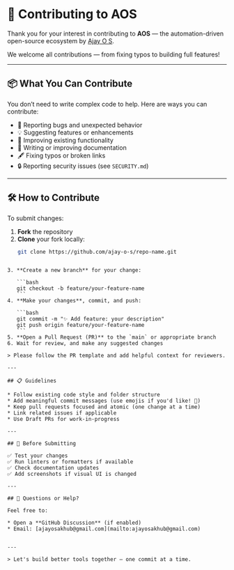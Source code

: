 # 🤝 Contributing to AOS

Thank you for your interest in contributing to **AOS** — the automation-driven open-source ecosystem by [Ajay O S](https://github.com/ajayos).

We welcome all contributions — from fixing typos to building full features!

---

## 📦 What You Can Contribute

You don’t need to write complex code to help. Here are ways you can contribute:

- 🐛 Reporting bugs and unexpected behavior
- 💡 Suggesting features or enhancements
- 🧰 Improving existing functionality
- 📝 Writing or improving documentation
- 🖋️ Fixing typos or broken links
- 🔒 Reporting security issues (see `SECURITY.md`)

---

## 🛠 How to Contribute

To submit changes:

1. **Fork** the repository
2. **Clone** your fork locally:
   ```bash
   git clone https://github.com/ajay-o-s/repo-name.git
````

3. **Create a new branch** for your change:

   ```bash
   git checkout -b feature/your-feature-name
   ```
4. **Make your changes**, commit, and push:

   ```bash
   git commit -m "✨ Add feature: your description"
   git push origin feature/your-feature-name
   ```
5. **Open a Pull Request (PR)** to the `main` or appropriate branch
6. Wait for review, and make any suggested changes

> Please follow the PR template and add helpful context for reviewers.

---

## 📋 Guidelines

* Follow existing code style and folder structure
* Add meaningful commit messages (use emojis if you'd like! 🎉)
* Keep pull requests focused and atomic (one change at a time)
* Link related issues if applicable
* Use Draft PRs for work-in-progress

---

## 🧪 Before Submitting

✅ Test your changes
✅ Run linters or formatters if available
✅ Check documentation updates
✅ Add screenshots if visual UI is changed

---

## 🙋 Questions or Help?

Feel free to:

* Open a **GitHub Discussion** (if enabled)
* Email: [ajayosakhub@gmail.com](mailto:ajayosakhub@gmail.com)


---

> Let's build better tools together — one commit at a time.
